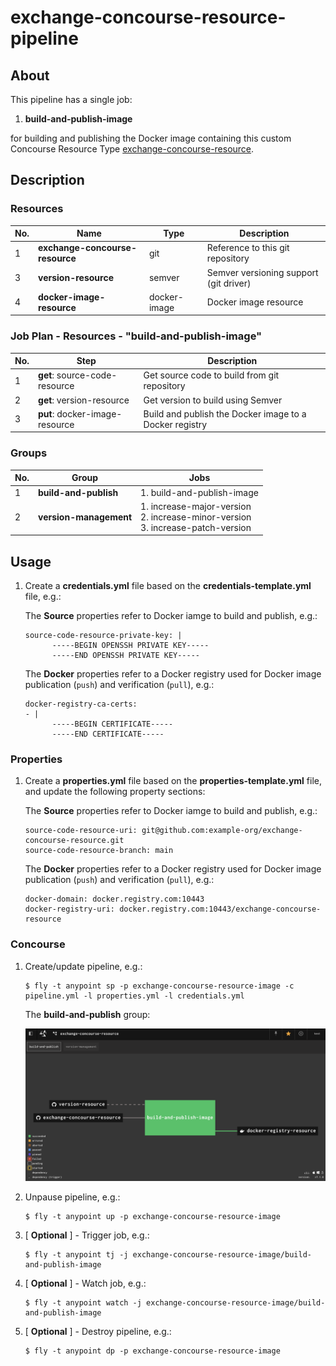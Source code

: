 # exchange-concourse-resource-pipeline

## About

This pipeline has a single job:

1. **build-and-publish-image**

for building and publishing the Docker image containing this custom Concourse Resource Type [exchange-concourse-resource](../README.md).

## Description

### Resources

|No.|Name|Type|Description
|---|---|---|---
|1|**exchange-concourse-resource**|git|Reference to this git repository
|3|**version-resource**|semver|Semver versioning support (git driver)
|4|**docker-image-resource**|docker-image|Docker image resource

### Job Plan - Resources - "build-and-publish-image"

|No.|Step|Description
|---|---|---
|1|**get**: source-code-resource|Get source code to build from git repository
|2|**get**: version-resource|Get version to build using Semver
|3|**put**: docker-image-resource|Build and publish the Docker image to a Docker registry

### Groups
No.|Group|Jobs
|---|---|---
|1|**build-and-publish**|1. build-and-publish-image
|2|**version-management**|1. increase-major-version<br>2. increase-minor-version<br>3. increase-patch-version

## Usage

1. Create a **credentials.yml** file based on the **credentials-template.yml** file, e.g.:

      The **Source** properties refer to Docker iamge to build and publish, e.g.:

      ```
      source-code-resource-private-key: |
            -----BEGIN OPENSSH PRIVATE KEY-----
            -----END OPENSSH PRIVATE KEY-----
      ```

      The **Docker** properties refer to a Docker registry used for Docker image publication (`push`) and verification (`pull`), e.g.:

      ```
      docker-registry-ca-certs:
      - |
            -----BEGIN CERTIFICATE-----
            -----END CERTIFICATE-----
      ```

### Properties

1. Create a **properties.yml** file based on the **properties-template.yml** file, and update the following property sections:

      The **Source** properties refer to Docker iamge to build and publish, e.g.:

      ```
      source-code-resource-uri: git@github.com:example-org/exchange-concourse-resource.git
      source-code-resource-branch: main
      ```

      The **Docker** properties refer to a Docker registry used for Docker image publication (`push`) and verification (`pull`), e.g.:

      ```
      docker-domain: docker.registry.com:10443
      docker-registry-uri: docker.registry.com:10443/exchange-concourse-resource
      ```

### Concourse

1. Create/update pipeline, e.g.:
      ```
      $ fly -t anypoint sp -p exchange-concourse-resource-image -c pipeline.yml -l properties.yml -l credentials.yml
      ```

      The **build-and-publish** group:

      ![Concourse UI - exchange-concourse-resource-image](images/pipeline-a.png)

2. Unpause pipeline, e.g.:
      ```
      $ fly -t anypoint up -p exchange-concourse-resource-image
      ```

3. [ **Optional** ] - Trigger job, e.g.:
      ```
      $ fly -t anypoint tj -j exchange-concourse-resource-image/build-and-publish-image
      ```

4. [ **Optional** ] - Watch job, e.g.:
      ```
      $ fly -t anypoint watch -j exchange-concourse-resource-image/build-and-publish-image
      ```

5. [ **Optional** ] - Destroy pipeline, e.g.:
      ```  
      $ fly -t anypoint dp -p exchange-concourse-resource-image 
      ```